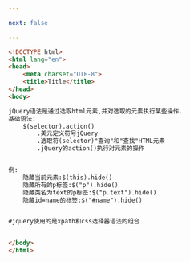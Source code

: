 ```yaml
---

next: false

---
```




<BlogInfo id="322" title="2.jQuery语法" author="白日梦想猿" pv=0 read_times=0 pre_cost_time="0分22秒" category="jQuery学习" tag_list="['jQuery学习']" create_time="2021.09.07 17:03:21" update_time="2021.09.07 17:10:10" />

```html
<!DOCTYPE html>
<html lang="en">
<head>
    <meta charset="UTF-8">
    <title>Title</title>
</head>
<body>

jQuery语法是通过选取html元素,并对选取的元素执行某些操作.
基础语法:
    $(selector).action()
        .美元定义符号jQuery
        .选取符(selector)"查询"和"查找"HTML元素
        .jQuery的action()执行对元素的操作


例:
    隐藏当前元素:$(this).hide()
    隐藏所有的p标签:$("p").hide()
    隐藏类名为text的p标签:$("p.text").hide()
    隐藏id=name的标签:$("#name").hide()


#jquery使用的是xpath和css选择器语法的组合


</body>
</html>
```



<ActionBox />
